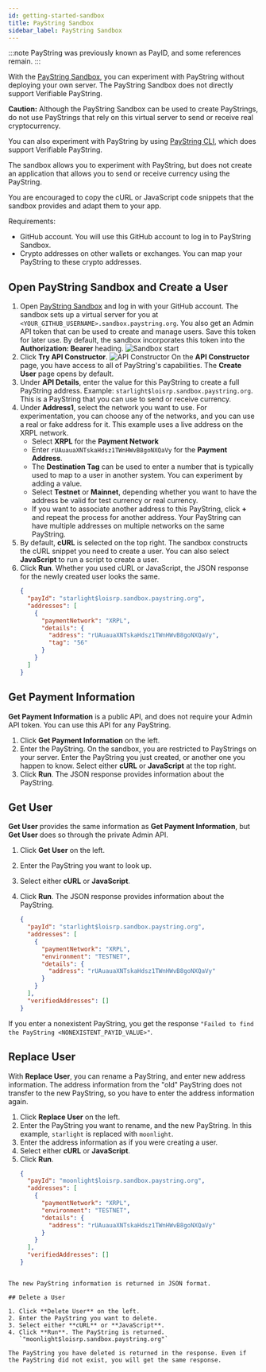 ```yaml
---
id: getting-started-sandbox
title: PayString Sandbox
sidebar_label: PayString Sandbox
---
```


:::note
PayString was previously known as PayID, and some references remain.
:::

With the [PayString Sandbox](https://paystring.org/sandbox), you can experiment with PayString without deploying your own server. The PayString Sandbox does not directly support Verifiable PayString.

**Caution:** Although the PayString Sandbox can be used to create PayStrings, do not use PayStrings that rely on this virtual server to send or receive real cryptocurrency.

You can also experiment with PayString by using [PayString CLI](paystring-cli), which does support Verifiable PayString.

The sandbox allows you to experiment with PayString, but does not create an application that allows you to send or receive currency using the PayString.

You are encouraged to copy the cURL or JavaScript code snippets that the sandbox provides and adapt them to your app.

Requirements:

- GitHub account. You will use this GitHub account to log in to PayString Sandbox.
- Crypto addresses on other wallets or exchanges. You can map your PayString to these crypto addresses.

## Open PayString Sandbox and Create a User

1. Open [PayString Sandbox](https://paystring.org/sandbox) and log in with your GitHub account.
   The sandbox sets up a virtual server for you at `<YOUR_GITHUB_USERNAME>.sandbox.paystring.org`.
   You also get an Admin API token that can be used to create and manage users. Save this token for later use. By default, the sandbox incorporates this token into the **Authorization: Bearer** heading.
   ![Sandbox start](/img/docs/sandbox-start.png)
2. Click **Try API Constructor**.
   ![API Constructor](/img/docs/api-constructor1.png)
   On the **API Constructor** page, you have access to all of PayString's capabilities. The **Create User** page opens by default.
3. Under **API Details**, enter the value for this PayString to create a full PayString address. Example: `starlight$loisrp.sandbox.paystring.org`. This is a PayString that you can use to send or receive currency.
4. Under **Address1**, select the network you want to use. For experimentation, you can choose any of the networks, and you can use a real or fake address for it. This example uses a live address on the XRPL network.
   - Select **XRPL** for the **Payment Network**
   - Enter `rUAuauaXNTskaHdsz1TWnHWvB8goNXQaVy` for the **Payment Address**.
   - The **Destination Tag** can be used to enter a number that is typically used to map to a user in another system. You can experiment by adding a value.
   - Select **Testnet** or **Mainnet**, depending whether you want to have the address be valid for test currency or real currency.
   - If you want to associate another address to this PayString, click **+** and repeat the process for another address. Your PayString can have multiple addresses on multiple networks on the same PayString.
5. By default, **cURL** is selected on the top right. The sandbox constructs the cURL snippet you need to create a user. You can also select **JavaScript** to run a script to create a user.
6. Click **Run**. Whether you used cURL or JavaScript, the JSON response for the newly created user looks the same.
   ```json
   {
     "payId": "starlight$loisrp.sandbox.paystring.org",
     "addresses": [
       {
         "paymentNetwork": "XRPL",
         "details": {
           "address": "rUAuauaXNTskaHdsz1TWnHWvB8goNXQaVy",
           "tag": "56"
         }
       }
     ]
   }
   ```

## Get Payment Information

**Get Payment Information** is a public API, and does not require your Admin API token. You can use this API for any PayString.

1. Click **Get Payment Information** on the left.
2. Enter the PayString. On the sandbox, you are restricted to PayStrings on your server. Enter the PayString you just created, or another one you happen to know. Select either **cURL** or **JavaScript** at the top right.
3. Click **Run**. The JSON response provides information about the PayString.

## Get User

**Get User** provides the same information as **Get Payment Information**, but **Get User** does so through the private Admin API.

1. Click **Get User** on the left.
2. Enter the PayString you want to look up.
3. Select either **cURL** or **JavaScript**.
4. Click **Run**. The JSON response provides information about the PayString.

   ```json
   {
     "payId": "starlight$loisrp.sandbox.paystring.org",
     "addresses": [
       {
         "paymentNetwork": "XRPL",
         "environment": "TESTNET",
         "details": {
           "address": "rUAuauaXNTskaHdsz1TWnHWvB8goNXQaVy"
         }
       }
     ],
     "verifiedAddresses": []
   }
   ```

If you enter a nonexistent PayString, you get the response `"Failed to find the PayString <NONEXISTENT_PAYID_VALUE>"`.

## Replace User

With **Replace User**, you can rename a PayString, and enter new address information. The address information from the "old" PayString does not transfer to the new PayString, so you have to enter the address information again.

1. Click **Replace User** on the left.
2. Enter the PayString you want to rename, and the new PayString. In this example, `starlight` is replaced with `moonlight`.
3. Enter the address information as if you were creating a user.
4. Select either **cURL** or **JavaScript**.
5. Click **Run**.
   ```json
   {
     "payId": "moonlight$loisrp.sandbox.paystring.org",
     "addresses": [
       {
         "paymentNetwork": "XRPL",
         "environment": "TESTNET",
         "details": {
           "address": "rUAuauaXNTskaHdsz1TWnHWvB8goNXQaVy"
         }
       }
     ],
     "verifiedAddresses": []
   }
   ```

```

The new PayString information is returned in JSON format.

## Delete a User

1. Click **Delete User** on the left.
2. Enter the PayString you want to delete.
3. Select either **cURL** or **JavaScript**.
4. Click **Run**. The PayString is returned.
   `"moonlight$loisrp.sandbox.paystring.org"`

The PayString you have deleted is returned in the response. Even if the PayString did not exist, you will get the same response.
```
